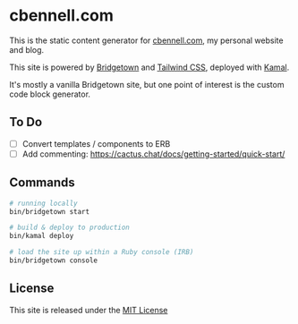 # cbennell.com

This is the static content generator for [cbennell.com](https://cbennell.com), my personal website and blog.

This site is powered by [Bridgetown](https://www.bridgetownrb.com/) and [Tailwind CSS](https://tailwindcss.com/), deployed with [Kamal](https://kamal-deploy.org/).

It's mostly a vanilla Bridgetown site, but one point of interest is the custom code block generator.

## To Do

 - [ ] Convert templates / components to ERB
 - [ ] Add commenting: https://cactus.chat/docs/getting-started/quick-start/

## Commands

```sh
# running locally
bin/bridgetown start

# build & deploy to production
bin/kamal deploy

# load the site up within a Ruby console (IRB)
bin/bridgetown console
```

## License

This site is released under the [MIT License](https://github.com/christopher-b/cbennell.com/blob/main/LICENSE.txt)

